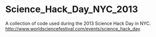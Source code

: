 Science_Hack_Day_NYC_2013
=========================

A collection of code used during the 2013 Science Hack Day in NYC. http://www.worldsciencefestival.com/events/science_hack_day
